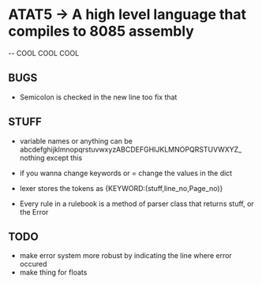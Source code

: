 # ATAT5 -> A high level language that compiles to 8085 assembly
-- COOL COOL COOL


## BUGS
- Semicolon is checked in the new line too fix that

## STUFF
- variable names or anything can be abcdefghijklmnopqrstuvwxyzABCDEFGHIJKLMNOPQRSTUVWXYZ_ nothing except this

- if you wanna change keywords or = change the values in the dict

- lexer stores the tokens as {KEYWORD:(stuff,line_no,Page_no)}

- Every rule in a rulebook is a method of parser class that returns stuff, or the Error

## TODO
- make error system more robust by indicating the line where error occured
-   make thing for floats
